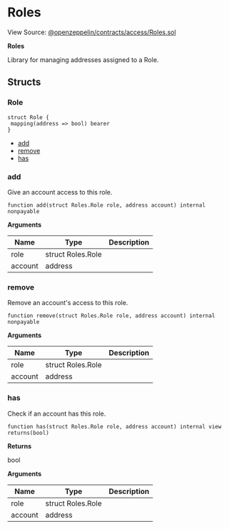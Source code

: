 # Roles

View Source: [@openzeppelin/contracts/access/Roles.sol](https://github.com/Dapp-Wizards/Avastars-Contracts/blob/master/@openzeppelin/contracts/access/Roles.sol)

**Roles**

Library for managing addresses assigned to a Role.

## Structs
### Role

```solidity
struct Role {
 mapping(address => bool) bearer
}
```

- [add](#add)
- [remove](#remove)
- [has](#has)

### add

Give an account access to this role.

```solidity
function add(struct Roles.Role role, address account) internal nonpayable
```

**Arguments**

| Name        | Type           | Description  |
| ------------- |------------- | -----|
| role | struct Roles.Role |  | 
| account | address |  | 

### remove

Remove an account's access to this role.

```solidity
function remove(struct Roles.Role role, address account) internal nonpayable
```

**Arguments**

| Name        | Type           | Description  |
| ------------- |------------- | -----|
| role | struct Roles.Role |  | 
| account | address |  | 

### has

Check if an account has this role.

```solidity
function has(struct Roles.Role role, address account) internal view
returns(bool)
```

**Returns**

bool

**Arguments**

| Name        | Type           | Description  |
| ------------- |------------- | -----|
| role | struct Roles.Role |  | 
| account | address |  | 

